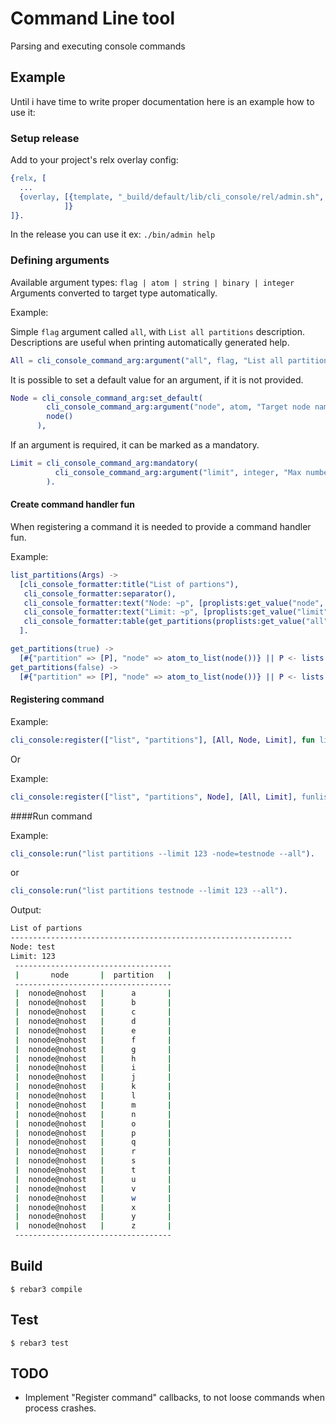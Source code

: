 Command Line tool
=====

Parsing and executing console commands 

## Example
Until i have time to write proper documentation here is an example how to use it:

### Setup release
Add to your project's relx overlay config:

```erlang
{relx, [
  ...
  {overlay, [{template, "_build/default/lib/cli_console/rel/admin.sh", "bin/admin"}
            ]}
]}.
```

In the release you can use it ex: `./bin/admin help`

### Defining arguments
Available argument types: `flag | atom | string | binary | integer`
Arguments converted to target type automatically. 

Example: 

Simple `flag` argument called `all`, with `List all partitions` description. 
Descriptions are useful when printing automatically generated help.   
```erlang
All = cli_console_command_arg:argument("all", flag, "List all partitions").
```

It is possible to set a default value for an argument, if it is not provided. 
```erlang
Node = cli_console_command_arg:set_default(
        cli_console_command_arg:argument("node", atom, "Target node name"), 
        node()
      ),
```

If an argument is required, it can be marked as a mandatory.
```erlang
Limit = cli_console_command_arg:mandatory(
          cli_console_command_arg:argument("limit", integer, "Max number of items to show")
        ).
```

#### Create command handler fun

When registering a command it is needed to provide a command handler fun. 

Example:
```erlang
list_partitions(Args) ->
  [cli_console_formatter:title("List of partions"),
   cli_console_formatter:separator(),
   cli_console_formatter:text("Node: ~p", [proplists:get_value("node", Args)]),
   cli_console_formatter:text("Limit: ~p", [proplists:get_value("limit", Args)]),
   cli_console_formatter:table(get_partitions(proplists:get_value("all", Args, false)))
  ].

get_partitions(true) ->
  [#{"partition" => [P], "node" => atom_to_list(node())} || P <- lists:seq($a, $z)];
get_partitions(false) ->
  [#{"partition" => [P], "node" => atom_to_list(node())} || P <- lists:seq($a, $d)].
```

#### Registering command

Example: 
```erlang
cli_console:register(["list", "partitions"], [All, Node, Limit], fun list_partitions/1, "List partitions").
```

Or 

Example: 
```erlang
cli_console:register(["list", "partitions", Node], [All, Limit], funlist_partitions/1, "List partitions").
```

####Run command

Example:
```erlang
cli_console:run("list partitions --limit 123 -node=testnode --all").
```

or 

```erlang
cli_console:run("list partitions testnode --limit 123 --all").
```

Output: 
```bash
List of partions
---------------------------------------------------------------
Node: test
Limit: 123
 ----------------------------------- 
 |       node       |  partition   |
 ----------------------------------- 
 |  nonode@nohost   |      a       |
 |  nonode@nohost   |      b       |
 |  nonode@nohost   |      c       |
 |  nonode@nohost   |      d       |
 |  nonode@nohost   |      e       |
 |  nonode@nohost   |      f       |
 |  nonode@nohost   |      g       |
 |  nonode@nohost   |      h       |
 |  nonode@nohost   |      i       |
 |  nonode@nohost   |      j       |
 |  nonode@nohost   |      k       |
 |  nonode@nohost   |      l       |
 |  nonode@nohost   |      m       |
 |  nonode@nohost   |      n       |
 |  nonode@nohost   |      o       |
 |  nonode@nohost   |      p       |
 |  nonode@nohost   |      q       |
 |  nonode@nohost   |      r       |
 |  nonode@nohost   |      s       |
 |  nonode@nohost   |      t       |
 |  nonode@nohost   |      u       |
 |  nonode@nohost   |      v       |
 |  nonode@nohost   |      w       |
 |  nonode@nohost   |      x       |
 |  nonode@nohost   |      y       |
 |  nonode@nohost   |      z       |
 -----------------------------------
```

Build
-----

    $ rebar3 compile


Test
-----

    $ rebar3 test
        
TODO
-----  
* Implement "Register command" callbacks, to not loose commands when process crashes.
